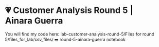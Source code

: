 # 💗 Customer Analysis Round 5 | Ainara Guerra
You will find my code here: lab-customer-analysis-round-5/Files for round 5/files_for_lab/csv_files/ ➡️ round-5-ainara-guerra notebook
